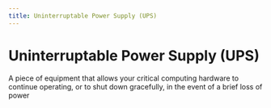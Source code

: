 ```yaml
---
title: Uninterruptable Power Supply (UPS)
---
```

# Uninterruptable Power Supply (UPS)

A piece of equipment that allows your critical computing hardware to continue operating, or to shut down gracefully, in the event of a brief loss of power